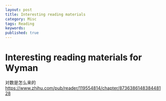 ```yaml
---
layout: post
title: Interesting reading materials
category: Misc
tags: Reading
keywords:  
published: true
---
```


# Interesting reading materials for Wyman

对数是怎么来的
<https://www.zhihu.com/pub/reader/119554814/chapter/873638614838448128> 

